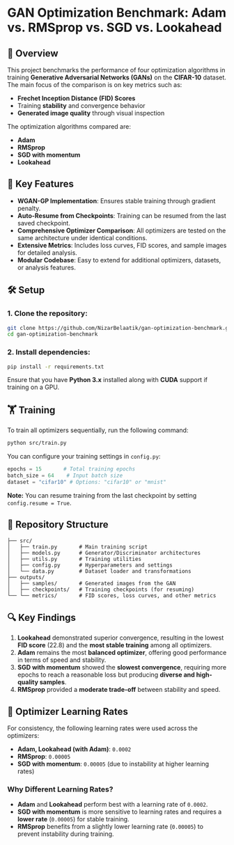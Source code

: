 # GAN Optimization Benchmark: Adam vs. RMSprop vs. SGD vs. Lookahead


## 📌 Overview

This project benchmarks the performance of four optimization algorithms in training **Generative Adversarial Networks (GANs)** on the **CIFAR-10** dataset. The main focus of the comparison is on key metrics such as:

* **Frechet Inception Distance (FID) Scores**
* Training **stability** and convergence behavior
* **Generated image quality** through visual inspection

The optimization algorithms compared are:

* **Adam**
* **RMSprop**
* **SGD with momentum**
* **Lookahead**

## 🚀 Key Features

* **WGAN-GP Implementation**: Ensures stable training through gradient penalty.
* **Auto-Resume from Checkpoints**: Training can be resumed from the last saved checkpoint.
* **Comprehensive Optimizer Comparison**: All optimizers are tested on the same architecture under identical conditions.
* **Extensive Metrics**: Includes loss curves, FID scores, and sample images for detailed analysis.
* **Modular Codebase**: Easy to extend for additional optimizers, datasets, or analysis features.



## 🛠 Setup

### 1. Clone the repository:

```bash
git clone https://github.com/NizarBelaatik/gan-optimization-benchmark.git
cd gan-optimization-benchmark
```

### 2. Install dependencies:

```bash
pip install -r requirements.txt
```

Ensure that you have **Python 3.x** installed along with **CUDA** support if training on a GPU.

## 🏋️ Training

To train all optimizers sequentially, run the following command:

```bash
python src/train.py
```

You can configure your training settings in `config.py`:

```python
epochs = 15       # Total training epochs
batch_size = 64    # Input batch size
dataset = "cifar10" # Options: "cifar10" or "mnist"
```

**Note:** You can resume training from the last checkpoint by setting `config.resume = True`.

## 📂 Repository Structure

```
├── src/
│   ├── train.py       # Main training script
│   ├── models.py      # Generator/Discriminator architectures
│   ├── utils.py       # Training utilities
│   ├── config.py      # Hyperparameters and settings
│   └── data.py        # Dataset loader and transformations
├── outputs/
│   ├── samples/       # Generated images from the GAN
│   ├── checkpoints/   # Training checkpoints (for resuming)
└── └── metrics/       # FID scores, loss curves, and other metrics
```

## 🔍 Key Findings

1. **Lookahead** demonstrated superior convergence, resulting in the lowest **FID score** (22.8) and the **most stable training** among all optimizers.
2. **Adam** remains the most **balanced optimizer**, offering good performance in terms of speed and stability.
3. **SGD with momentum** showed the **slowest convergence**, requiring more epochs to reach a reasonable loss but producing **diverse and high-quality samples**.
4. **RMSprop** provided a **moderate trade-off** between stability and speed.

## 📝 Optimizer Learning Rates

For consistency, the following learning rates were used across the optimizers:

* **Adam, Lookahead (with Adam)**: `0.0002`
* **RMSprop**: `0.00005`
* **SGD with momentum**: `0.00005` (due to instability at higher learning rates)

### Why Different Learning Rates?

* **Adam** and **Lookahead** perform best with a learning rate of `0.0002`.
* **SGD with momentum** is more sensitive to learning rates and requires a **lower rate** (`0.00005`) for stable training.
* **RMSprop** benefits from a slightly lower learning rate (`0.00005`) to prevent instability during training.


